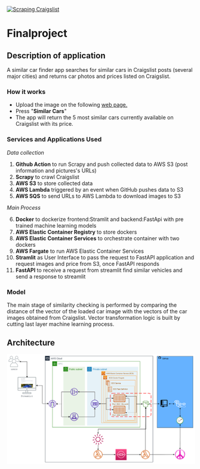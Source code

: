 [![Scraping Craigslist](https://github.com/HarTigran/Finalproject/actions/workflows/main.yml/badge.svg)](https://github.com/HarTigran/Finalproject/actions/workflows/main.yml)

# Finalproject

## Description of application

A similar car finder app searches for similar cars in Craigslist posts (several major cities) and returns car photos and prices listed on Craigslist.

### How it works

- Upload the image on the following [web page.](http://car-project-alb-843682670.us-east-1.elb.amazonaws.com/)
- Press "**Similar Cars**"
- The app will return the 5 most similar cars currently available on Craigslist with its price.

### Services and Applications Used

_Data collection_

1. **Github Action** to run Scrapy and push collected data to AWS S3 (post information and pictures's URLs)
2. **Scrapy** to crawl Craigslist
3. **AWS S3** to store collected data
4. **AWS Lambda** triggered by an event when GitHub pushes data to S3
5. **AWS SQS** to send URLs to AWS Lambda to download images to S3

_Main Process_

6. **Docker** to dockerize frontend:Stramlit and backend:FastApi with pre trained machine learning models
7. **AWS Elastic Container Registry** to store dockers
8. **AWS Elastic Container Services** to orchestrate container with two dockers
9. **AWS Fargate** to run AWS Elastic Container Services
10. **Stramlit** as User Interface to pass the request to FastAPI application and request images and price from S3, once FastAPI responds 
11. **FastAPI** to receive a request from streamlit find similar vehicles and send a response to streamlit

### Model

The main stage of similarity checking is performed by comparing the distance of the vector of the loaded car image with the vectors of the car images obtained from Craigslist.
Vector transformation logic is built by cutting last layer machine learning process.

## Architecture

![Diagram](https://github.com/HarTigran/Finalproject/blob/main/car-project-master/Images/Car-project-Draw.png?raw=true)

